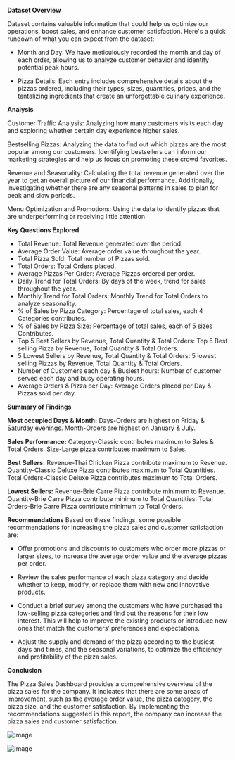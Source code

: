 **Dataset Overview**

Dataset contains valuable information that could help us optimize our operations, boost sales, and enhance customer satisfaction. Here's a quick rundown of what you can expect from the dataset:

 * Month and Day: We have meticulously recorded the month and day of each order, allowing us to analyze customer behavior and identify potential peak hours.

 * Pizza Details: Each entry includes comprehensive details about the pizzas ordered, including their types, sizes, quantities, prices, and the tantalizing ingredients that create an unforgettable culinary experience.

   
**Analysis**

Customer Traffic Analysis: Analyzing how many customers visits each day and exploring whether certain day experience higher sales.

Bestselling Pizzas: Analyzing the data to find out which pizzas are the most popular among our customers. Identifying bestsellers can inform our marketing strategies and help us focus on promoting these crowd favorites.

Revenue and Seasonality: Calculating the total revenue generated over the year to get an overall picture of our financial performance. Additionally, investigating whether there are any seasonal patterns in sales to plan for peak and slow periods.

Menu Optimization and Promotions: Using the data to identify pizzas that are underperforming or receiving little attention.

**Key Questions Explored**
 * Total Revenue: Total Revenue generated over the period.
 * Average Order Value: Average order value throughout the year.
 * Total Pizza Sold: Total number of Pizzas sold.
 * Total Orders: Total Orders placed.
 * Average Pizzas Per Order: Average Pizzas ordered per order.
 * Daily Trend for Total Orders: By days of the week, trend for sales throughout the year.
 * Monthly Trend for Total Orders: Monthly Trend for Total Orders to analyze seasonality.
 * % of Sales by Pizza Category: Percentage of total sales, each 4 Categories contributes.
 * % of Sales by Pizza Size: Percentage of total sales, each of 5 sizes Contributes.
 * Top 5 Best Sellers by Revenue, Total Quantity & Total Orders: Top 5 Best selling Pizza by Revenue, Total Quantity & Total Orders.
 * 5 Lowest Sellers by Revenue, Total Quantity & Total Orders: 5 lowest selling Pizzas by Revenue, Total Quantity & Total Orders.
 * Number of Customers each day & Busiest hours: Number of customer served each day and busy operating hours.
 * Average Orders & Pizza per Day: Average Orders placed per Day & Pizzas sold per day.


****Summary of Findings****
  
**Most occupied Days & Month:**
  Days-Orders are highest on Friday & Saturday evenings.
  Month-Orders are highest on January & July.
  
**Sales Performance:**
  Category-Classic contributes maximum to Sales & Total Orders.
  Size-Large pizza contributes maximum to Sales.
  
**Best Sellers:**
  Revenue-Thai Chicken Pizza contribute maximum to Revenue.
  Quantity-Classic Deluxe Pizza contributes maximum to Total Quantities.
  Total Orders-Classic Deluxe Pizza contributes maximum to Total Orders.
  
**Lowest Sellers:**
  Revenue-Brie Carre Pizza contribute minimum to Revenue.
  Quantity-Brie Carre Pizza contribute minimum to Total Quantities.
  Total Orders-Brie Carre Pizza contribute minimum to Total Orders.



**Recommendations**
Based on these findings, some possible recommendations for increasing the pizza sales and customer satisfaction are:

 * Offer promotions and discounts to customers who order more pizzas or larger sizes, to increase the average order value and the average pizzas per order.

 * Review the sales performance of each pizza category and decide whether to keep, modify, or replace them with new and innovative products.

 * Conduct a brief survey among the customers who have purchased the low-selling pizza categories and find out the reasons for their low interest. This will help to improve the existing products or introduce new ones that match the customers’ preferences and expectations.

 * Adjust the supply and demand of the pizza according to the busiest days and times, and the seasonal variations, to optimize the efficiency and profitability of the pizza sales.
   

**Conclusion**

The Pizza Sales Dashboard provides a comprehensive overview of the pizza sales for the company. It indicates that there are some areas of improvement, such as the average order value, the pizza category, the pizza size, and the customer satisfaction. By implementing the recommendations suggested in this report, the company can increase the pizza sales and customer satisfaction.


![image](https://github.com/Ashika49github/Pizza-Sales-Analysis/assets/149823297/cc11390e-2b55-46ac-b491-b9bff72a0079)

![image](https://github.com/Ashika49github/Pizza-Sales-Analysis/assets/149823297/e3511a83-ab60-4893-878d-5a41415be027)





